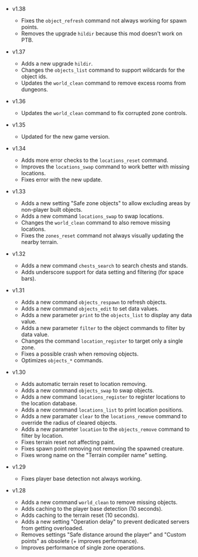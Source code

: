 - v1.38
  - Fixes the `object_refresh` command not always working for spawn points.
  - Removes the upgrade `hildir` because this mod doesn't work on PTB.

- v1.37
  - Adds a new upgrade `hildir`.
  - Changes the `objects_list` command to support wildcards for the object ids.
  - Updates the `world_clean` command to remove excess rooms from dungeons.

- v1.36
  - Updates the `world_clean` command to fix corrupted zone controls.

- v1.35
  - Updated for the new game version.

- v1.34
  - Adds more error checks to the `locations_reset` command.
  - Improves the `locations_swap` command to work better with missing locations.
  - Fixes error with the new update.

- v1.33
  - Adds a new setting "Safe zone objects" to allow excluding areas by non-player built objects.
  - Adds a new command `locations_swap` to swap locations.
  - Changes the `world_clean` command to also remove missing locations.
  - Fixes the `zones_reset` command not always visually updating the nearby terrain.

- v1.32
  - Adds a new command `chests_search` to search chests and stands.
  - Adds underscore support for data setting and filtering (for space bars).

- v1.31
  - Adds a new command `objects_respawn` to refresh objects.
  - Adds a new command `objects_edit` to set data values.
  - Adds a new parameter `print` to the `objects_list` to display any data value.
  - Adds a new parameter `filter` to the object commands to filter by data value.
  - Changes the command `location_register` to target only a single zone.
  - Fixes a possible crash when removing objects.
  - Optimizes `objects_*` commands.

- v1.30
  - Adds automatic terrain reset to location removing.
  - Adds a new command `objects_swap` to swap objects.
  - Adds a new command `locations_register` to register locations to the location database.
  - Adds a new command `locations_list` to print location positions.
  - Adds a new paramater `clear` to the `locations_remove` command to override the radius of cleared objects.
  - Adds a new parameter `location` to the `objects_remove` command to filter by location.
  - Fixes terrain reset not affecting paint.
  - Fixes spawn point removing not removing the spawned creature.
  - Fixes wrong name on the "Terrain compiler name" setting.

- v1.29
  - Fixes player base detection not always working.

- v1.28
  - Adds a new command `world_clean` to remove missing objects.
  - Adds caching to the player base detection (10 seconds).
  - Adds caching to the terrain reset (10 seconds).
  - Adds a new setting "Operation delay" to prevent dedicated servers from getting overloaded.
  - Removes settings "Safe distance around the player" and "Custom points" as obsolete (+ improves performance).
  - Improves performance of single zone operations.
